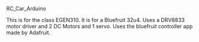 RC_Car_Arduino

This is for the class EGEN310. It is for a Bluefruit 32u4. Uses a DRV8833 motor driver and 2 DC Motors and 1 servo. Uses the bluefruit controller app made by Adafruit.
